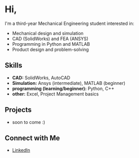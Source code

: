 # Hi,

I'm a third-year Mechanical Engineering student interested in:
- Mechanical design and simulation
- CAD (SolidWorks) and FEA (ANSYS)
- Programming in Python and MATLAB
- Product design and problem-solving

## Skills
- **CAD:** SolidWorks, AutoCAD
- **Simulation:** Ansys (intermediate), MATLAB (beginner)
- **programming (learning/beginner):** Python, C++
- **other:** Excel, Project Management basics

## Projects
- soon to come :)

## Connect with Me
- [LinkedIn](https://www.linkedin.com/in/feras-b-151797288)
